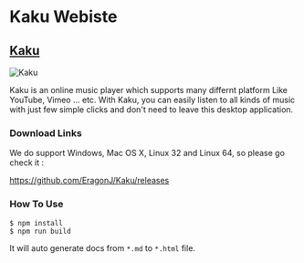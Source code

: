 # Kaku Webiste

## [Kaku](https://github.com/EragonJ/Kaku)
![Kaku](https://camo.githubusercontent.com/0b9900f6f5800a2121741e6adf860a048220cef0/687474703a2f2f692e696d6775722e636f6d2f63334b4b5139742e706e67)

Kaku is an online music player which supports many differnt platform Like YouTube, Vimeo ... etc. With Kaku, you can easily listen to all kinds of music with just few simple clicks and don't need to leave this desktop application.

### Download Links
We do support Windows, Mac OS X, Linux 32 and Linux 64, so please go check it :

https://github.com/EragonJ/Kaku/releases

### How To Use
`$ npm install`  
`$ npm run build`  

It will auto generate docs from `*.md` to `*.html` file.
